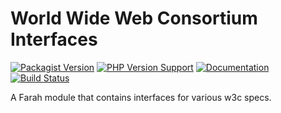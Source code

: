 World Wide Web Consortium Interfaces
====================================
[![Packagist Version](https://img.shields.io/packagist/v/slothsoft/w3c)](https://packagist.org/packages/slothsoft/w3c)
[![PHP Version Support](https://img.shields.io/packagist/php-v/slothsoft/w3c)](https://www.php.net/)
[![Documentation](https://img.shields.io/badge/docs-reference-blue.svg)](https://faulo.github.io/slothsoft-w3c/)
[![Build Status](https://travis-ci.com/Faulo/slothsoft-w3c.svg?branch=master)](https://travis-ci.com/Faulo/slothsoft-w3c)

A Farah module that contains interfaces for various w3c specs.
